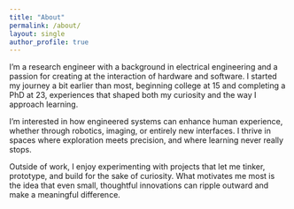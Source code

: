 ```yaml
---
title: "About"
permalink: /about/
layout: single
author_profile: true
---
```


I’m a research engineer with a background in electrical engineering and a passion for creating at the interaction of hardware and software. I started my journey a bit earlier than most, beginning college at 15 and completing a PhD at 23, experiences that shaped both my curiosity and the way I approach learning.

I’m interested in how engineered systems can enhance human experience, whether through robotics, imaging, or entirely new interfaces. I thrive in spaces where exploration meets precision, and where learning never really stops.

Outside of work, I enjoy experimenting with projects that let me tinker, prototype, and build for the sake of curiosity. What motivates me most is the idea that even small, thoughtful innovations can ripple outward and make a meaningful difference.
